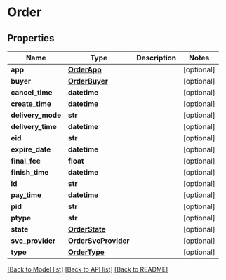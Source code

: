 # Order

## Properties
Name | Type | Description | Notes
------------ | ------------- | ------------- | -------------
**app** | [**OrderApp**](OrderApp.md) |  | [optional] 
**buyer** | [**OrderBuyer**](OrderBuyer.md) |  | [optional] 
**cancel_time** | **datetime** |  | [optional] 
**create_time** | **datetime** |  | [optional] 
**delivery_mode** | **str** |  | [optional] 
**delivery_time** | **datetime** |  | [optional] 
**eid** | **str** |  | [optional] 
**expire_date** | **datetime** |  | [optional] 
**final_fee** | **float** |  | [optional] 
**finish_time** | **datetime** |  | [optional] 
**id** | **str** |  | [optional] 
**pay_time** | **datetime** |  | [optional] 
**pid** | **str** |  | [optional] 
**ptype** | **str** |  | [optional] 
**state** | [**OrderState**](OrderState.md) |  | [optional] 
**svc_provider** | [**OrderSvcProvider**](OrderSvcProvider.md) |  | [optional] 
**type** | [**OrderType**](OrderType.md) |  | [optional] 

[[Back to Model list]](../README.md#documentation-for-models) [[Back to API list]](../README.md#documentation-for-api-endpoints) [[Back to README]](../README.md)


